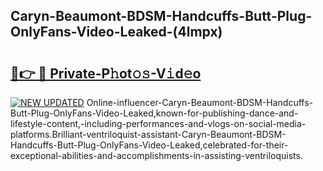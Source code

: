 ## Caryn-Beaumont-BDSM-Handcuffs-Butt-Plug-OnlyFans-Video-Leaked-(4lmpx)


# <h2><a href="https://mediaupload.pro?-19M">🔗👉 🔴 Private-P𝚑ot𝚘𝚜-V𝚒d𝚎o</a></h2>

[![NEW UPDATED](https://i.imgur.com/0qMVB7G.gif)](https://mediaupload.pro?-19M)
Online-influencer-Caryn-Beaumont-BDSM-Handcuffs-Butt-Plug-OnlyFans-Video-Leaked,known-for-publishing-dance-and-lifestyle-content,-including-performances-and-vlogs-on-social-media-platforms.Brilliant-ventriloquist-assistant-Caryn-Beaumont-BDSM-Handcuffs-Butt-Plug-OnlyFans-Video-Leaked,celebrated-for-their-exceptional-abilities-and-accomplishments-in-assisting-ventriloquists.  
